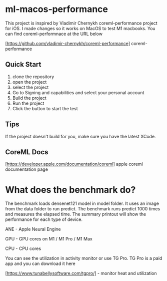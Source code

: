 # ml-macos-performance

This project is inspired by Vladimir Chernykh coreml-performance project for iOS. I made changes so it works on MacOS to test M1 macbooks. You can find coreml-performnace at the URL below

[https://github.com/vladimir-chernykh/coreml-performance] coreml-performance

## Quick Start

1. clone the repository
2. open the project
3. select the project
4. Go to Signing and capabilities and select your personal account
5. Build the project
6. Run the project
7. Click the button to start the test

## Tips

If the project doesn't build for you, make sure you have the latest XCode.

## CoreML Docs

[https://developer.apple.com/documentation/coreml] apple coreml documentation page

# What does the benchmark do?

The benchmark loads densenet121 model in model folder. It uses an image from the data folder to run predict. The benchmark runs predict 1000 times and measures the elapsed time. The summary printout will show the performance for each type of device.

ANE - Apple Neural Engine

GPU - GPU cores on M1 / M1 Pro / M1 Max

CPU - CPU cores

You can see the utilization in activity monitor or use TG Pro. TG Pro is a paid app and you can download it here

[https://www.tunabellysoftware.com/tgpro/] - monitor heat and utilization
